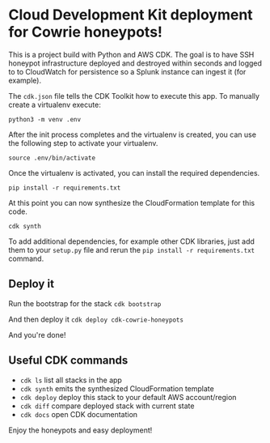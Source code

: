# Cloud Development Kit deployment for Cowrie honeypots!

This is a project build with Python and AWS CDK. The goal is to have SSH honeypot infrastructure deployed and destroyed within seconds and logged to to CloudWatch for persistence so a Splunk instance can ingest it (for example).

The `cdk.json` file tells the CDK Toolkit how to execute this app.
To manually create a virtualenv execute:

```
python3 -m venv .env
```

After the init process completes and the virtualenv is created, you can use the following
step to activate your virtualenv.

```
source .env/bin/activate
```

Once the virtualenv is activated, you can install the required dependencies.

```
pip install -r requirements.txt
```

At this point you can now synthesize the CloudFormation template for this code.

```
cdk synth
```

To add additional dependencies, for example other CDK libraries, just add
them to your `setup.py` file and rerun the `pip install -r requirements.txt`
command.

## Deploy it
Run the bootstrap for the stack
```cdk bootstrap```

And then deploy it
```cdk deploy cdk-cowrie-honeypots```

And you're done!

## Useful CDK commands

 * `cdk ls`          list all stacks in the app
 * `cdk synth`       emits the synthesized CloudFormation template
 * `cdk deploy`      deploy this stack to your default AWS account/region
 * `cdk diff`        compare deployed stack with current state
 * `cdk docs`        open CDK documentation

Enjoy the honeypots and easy deployment!
